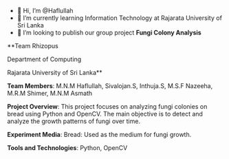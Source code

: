 - 👋 Hi, I’m @Haflullah
- 🌱 I’m currently learning Information Technology at Rajarata University of Sri Lanka
- 💞️ I’m looking to publish our group project
**Fungi Colony Analysis**


**Team Rhizopus


Department of Computing


Rajarata University of Sri Lanka**

**Team Members**:
M.N.M Haflullah,
Sivalojan.S,
Inthuja.S,
M.S.F Nazeeha,
M.R.M Shimer,
M.N.M Asmath

**Project Overview**:
This project focuses on analyzing fungi colonies on bread using Python and OpenCV. The main objective is to detect and analyze the growth patterns of fungi over time.

**Experiment Media**:
Bread: Used as the medium for fungi growth.

**Tools and Technologies**:
Python,
OpenCV


